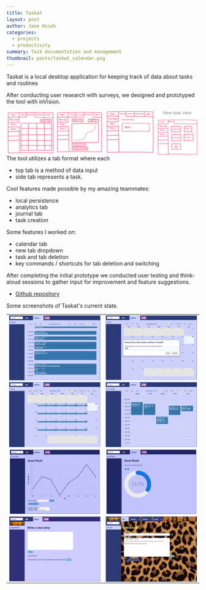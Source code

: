 ```yaml
---
title: Taskat
layout: post
author: Jane Hsieh
categories:
  - projects
  - productivity
summary: Task documentation and management
thumbnail: posts/taskat_calendar.png
---
```


Taskat is a local desktop application for keeping track of data about tasks and routines

After conducting user research with surveys, we designed and prototyped the tool with inVision.

<img src="/assets/img/posts/taskat_1.png" style="width:25%; display: inline; float: left;">
<img src="/assets/img/posts/taskat_2.png" style="width:26%; display: inline; float: left;">
<img src="/assets/img/posts/taskat_4.png" style="width:26%; display: inline; float: left;">
<img src="/assets/img/posts/taskat_3.png" style="width:23%; display: inline; float: left;">

<br/>

The tool utilizes a tab format where each
  - top tab is a method of data input
  - side tab represents a task.

Cool features made possible by my amazing teammates:
 - local persistence
 - analytics tab
 - journal tab
 - task creation

Some features I worked on:
  - calendar tab
  - new tab dropdown
  - task and tab deletion
  - key commands / shortcuts for tab deletion and switching


After completing the initial prototype we conducted user testing and think-aloud sessions to gather input for improvement and feature suggestions.

<!-- #### Project repository -->
- [Github repository](https://github.com/janeon/Taskat)

Some screenshots of Taskat's current state.
<table cellspacing="0" cellpadding="0" border="0">
    <tr>
        <td style="text-align: center;">
            <img src="/assets/img/posts/taskat_7.png" style="width:100%; display: flex; float: left;">
            <br />
        </td>
        <td style="text-align: center;">
            <img src="/assets/img/posts/taskat_5.png" style="width:100%; display: flex; float: left;">
            <br />
        </td>
    </tr>
    <tr>
        <td style="text-align: center;">
            <img src="/assets/img/posts/taskat_8.png" style="width:100%; display: flex; float: left;">
            <br />
        </td>
        <td style="text-align: center;">
            <img src="/assets/img/posts/taskat_9.png" style="width:100%; display: flex; float: left;">
            <br />
        </td>
    </tr>
    <tr>
        <td style="text-align: center;">
            <img src="/assets/img/posts/taskat_10.png" style="width:100%; display: flex; float: left;">
            <br />
        </td>
        <td style="text-align: center;">
            <img src="/assets/img/posts/taskat_0.png" style="width:100%; display: flex; float: left;">
            <br />
        </td>
    </tr>
    <tr>
        <td style="text-align: center;">
            <img src="/assets/img/posts/taskat_11.png" style="width:100%; display: flex; float: left;">
            <br />
        </td>
        <td style="text-align: center;">
            <img src="/assets/img/posts/taskat_6.png" style="width:100%; display: flex; float: left;">
            <br />
        </td>
    </tr>
</table>
